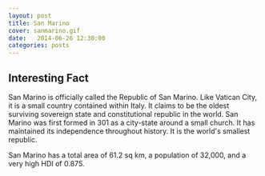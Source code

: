 ```yaml
---
layout: post
title: San Marino
cover: sanmarino.gif
date:   2014-06-26 12:30:00
categories: posts
---
```


## Interesting Fact

San Marino is officially called the Republic of San Marino. Like Vatican City, it is a small country contained within Italy. It claims to be the oldest surviving sovereign state and constitutional republic in the world. San Marino was first formed in 301 as a city-state around a small church. It has maintained its independence throughout history. It is the world's smallest republic.

San Marino has a total area of 61.2 sq km, a population of 32,000, and a very high HDI of 0.875. 